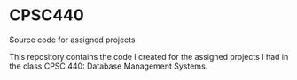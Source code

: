 # CPSC440
Source code for assigned projects

This repository contains the code I created for the assigned projects I had in the class CPSC 440: Database Management Systems.
